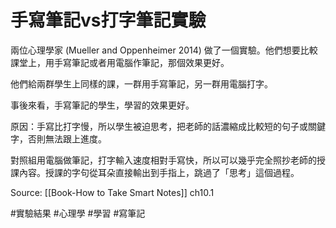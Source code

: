 # 手寫筆記vs打字筆記實驗

兩位心理學家 (Mueller and Oppenheimer 2014) 做了一個實驗。他們想要比較課堂上，用手寫筆記或者用電腦作筆記，那個效果更好。

他們給兩群學生上同樣的課，一群用手寫筆記，另一群用電腦打字。

事後來看，手寫筆記的學生，學習的效果更好。

原因：手寫比打字慢，所以學生被迫思考，把老師的話濃縮成比較短的句子或關鍵字，否則無法跟上進度。

對照組用電腦做筆記，打字輸入速度相對手寫快，所以可以幾乎完全照抄老師的授課內容。授課的字句從耳朵直接輸出到手指上，跳過了「思考」這個過程。

Source: [[Book-How to Take Smart Notes]] ch10.1

#實驗結果 #心理學 #學習 #寫筆記 
